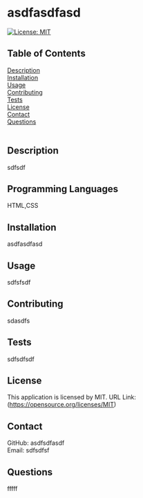 
# asdfasdfasd
[![License: MIT](https://img.shields.io/badge/License-MIT-yellow.svg)](https://opensource.org/licenses/MIT)
<br>
## Table of Contents
[Description](#description)
<br/>
[Installation](#installation)
<br/>
[Usage](#usage)
<br/>
[Contributing](#contributing)
<br/>
[Tests](#tests)
<br/>
[License](#license)
<br/>
[Contact](#contact)
<br/>
[Questions](#questions)
<br/>
<br>
## Description 
sdfsdf
<br>
## Programming Languages
HTML,CSS
<br>
## Installation
asdfasdfasd
## Usage
sdfsfsdf
## Contributing
sdasdfs
## Tests
sdfsdfsdf
## License
This application is licensed by MIT. URL Link:(https://opensource.org/licenses/MIT)
<br>
## Contact
GitHub: asdfsdfasdf
<br>
Email: sdfsdfsf
## Questions
fffff
